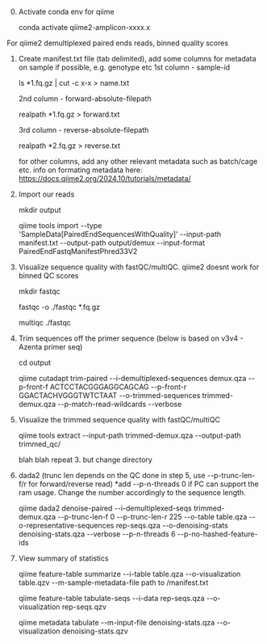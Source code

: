 0. Activate conda env for qiime

	conda activate qiime2-amplicon-xxxx.x

For qiime2 demultiplexed paired ends reads, binned quality scores


1. Create manifest.txt file (tab delimited), add some columns for metadata on sample if possible, e.g. genotype etc
	1st column - sample-id

	ls *1.fq.gz | cut -c x-x > name.txt

	2nd column - forward-absolute-filepath

	realpath *1.fq.gz > forward.txt

	3rd column - reverse-absolute-filepath

	realpath *2.fq.gz > reverse.txt

	for other columns, add any other relevant metadata such as batch/cage etc. 
	info on formating metadata here: https://docs.qiime2.org/2024.10/tutorials/metadata/


2. Import our reads

	mkdir output

	qiime tools import --type 'SampleData[PairedEndSequencesWithQuality]' --input-path manifest.txt --output-path output/demux --input-format PairedEndFastqManifestPhred33V2


3. Visualize sequence quality with fastQC/multiQC. qiime2 doesnt work for binned QC scores

	mkdir fastqc

	fastqc -o ./fastqc *.fq.gz

	multiqc ./fastqc

 
4. Trim sequences off the primer sequence (below is based on v3v4 - Azenta primer seq)

	cd output

	qiime cutadapt trim-paired --i-demultiplexed-sequences demux.qza --p-front-f ACTCCTACGGGAGGCAGCAG --p-front-r GGACTACHVGGGTWTCTAAT --o-trimmed-sequences trimmed-demux.qza --p-match-read-wildcards --verbose

 
5. Visualize the trimmed sequence quality with fastQC/multiQC
   
	qiime tools extract --input-path trimmed-demux.qza --output-path trimmed_qc/

	blah blah repeat 3. but change directory


6. dada2 (trunc len depends on the QC done in step 5, use --p-trunc-len-f/r for forward/reverse read) *add --p-n-threads 0 if PC can support the ram usage. Change the number accordingly to the sequence length.

	qiime dada2 denoise-paired --i-demultiplexed-seqs trimmed-demux.qza --p-trunc-len-f 0 --p-trunc-len-r 225 --o-table table.qza --o-representative-sequences rep-seqs.qza --o-denoising-stats denoising-stats.qza --verbose --p-n-threads 6 --p-no-hashed-feature-ids


7. View summary of statistics

	qiime feature-table summarize --i-table table.qza --o-visualization table.qzv --m-sample-metadata-file path to /manifest.txt

	qiime feature-table tabulate-seqs --i-data rep-seqs.qza --o-visualization rep-seqs.qzv

	qiime metadata tabulate --m-input-file denoising-stats.qza --o-visualization denoising-stats.qzv
